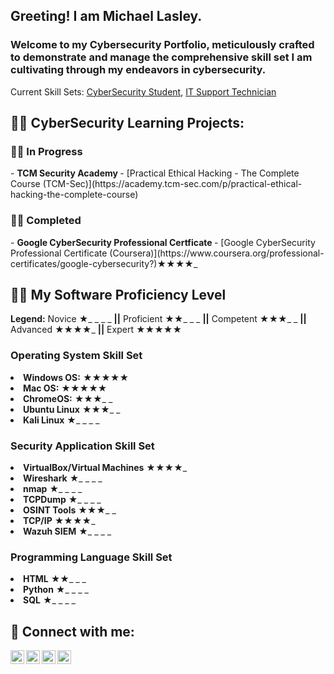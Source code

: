 <h2>Greeting!  I am Michael Lasley.</h2><h3>Welcome to my Cybersecurity Portfolio, meticulously crafted to demonstrate and manage the comprehensive skill set I am cultivating through my endeavors in cybersecurity.</h3>Current Skill Sets: <a href="https://github.com/michaeldlasley">CyberSecurity Student</a>, <a href="https://www.linkedin.com/in/mdlasley/">IT Support Technician</a> </h1>

<h2>👨‍💻 CyberSecurity Learning Projects:</h2>
<h3>👨‍💻 In Progress</h3>
- <b>TCM Security Academy </b>
  - [Practical Ethical Hacking - The Complete Course (TCM-Sec)](https://academy.tcm-sec.com/p/practical-ethical-hacking-the-complete-course)
<h3>👨‍💻 Completed</h3>
- <b>Google CyberSecurity Professional Certficate </b>
  - [Google CyberSecurity Professional Certificate (Coursera)](https://www.coursera.org/professional-certificates/google-cybersecurity?)&#9733;&#9733;&#9733;&#9733;_
<h2>👨‍💻 My Software Proficiency Level</h2>

<!DOCTYPE html>
<html lang="en">
<head>
    <meta charset="UTF-8">
    <meta name="viewport" content="width=device-width, initial-scale=1.0">
</head>
<body>
    <div class="legend">                                           
        <strong>Legend:</strong>   Novice &#9733;_ _ _ _  <b>||</b> Proficient &#9733;&#9733;_ _ _  <b>||</b> Competent &#9733;&#9733;&#9733;_ _  <b>||</b> Advanced &#9733;&#9733;&#9733;&#9733;_  <b>||</b> Expert &#9733;&#9733;&#9733;&#9733;&#9733;
    </div>
        <h3>Operating System Skill Set</h3>
              <li><strong>Windows OS:</strong> <span class="stars">&#9733;&#9733;&#9733;&#9733;&#9733;</span></li>
              <li><strong>Mac OS:</strong> <span class="stars">&#9733;&#9733;&#9733;&#9733;&#9733;</span></li>
              <li><strong>ChromeOS:</strong> <span class="stars">&#9733;&#9733;&#9733;_ _</span></li>
              <li><strong>Ubuntu Linux</strong> <span class="stars">&#9733;&#9733;&#9733;_ _</span></li>
              <li><strong>Kali Linux</strong> <span class="stars">&#9733;_ _ _ _</span></li>
        <h3>Security Application Skill Set</h3>
              <li><strong>VirtualBox/Virtual Machines</strong> <span class="stars">&#9733;&#9733;&#9733;&#9733;_</span></li>
              <li><strong>Wireshark</strong> <span class="stars">&#9733;_ _ _ _</span></li>
              <li><strong>nmap</strong> <span class="stars">&#9733;_ _ _ _</span></li>
              <li><strong>TCPDump</strong> <span class="stars">&#9733;_ _ _ _</span></li>
              <li><strong>OSINT Tools</strong> <span class="stars">&#9733;&#9733;&#9733;_ _</span></li>
              <li><strong>TCP/IP</strong> <span class="stars">&#9733;&#9733;&#9733;&#9733;_</span></li>
              <li><strong>Wazuh SIEM</strong> <span class="stars">&#9733;_ _ _ _</span></li>
        <h3>Programming Language Skill Set</h3>
              <li><strong>HTML</strong> <span class="stars">&#9733;&#9733;_ _ _</span></li>
              <li><strong>Python</strong> <span class="stars">&#9733;_ _ _ _</span></li>
              <li><strong>SQL</strong> <span class="stars">&#9733;_ _ _ _</span></li>

            
</body>
</html>

<h2> 🤳 Connect with me:</h2>

[<img align="left" alt="michaeldlasley | YouTube" width="22px" src="https://cdn.jsdelivr.net/npm/simple-icons@v3/icons/youtube.svg" />][youtube]
[<img align="left" alt="michaeldlasley | Twitter" width="22px" src="https://cdn.jsdelivr.net/npm/simple-icons@v3/icons/twitter.svg" />][twitter]
[<img align="left" alt="mdlasley | LinkedIn" width="22px" src="https://cdn.jsdelivr.net/npm/simple-icons@v3/icons/linkedin.svg" />][linkedin]
[<img align="left" alt="michaeldlasley | Instagram" width="22px" src="https://cdn.jsdelivr.net/npm/simple-icons@v3/icons/instagram.svg" />][instagram]

[twitter]: https://twitter.com/michaeldlasley
[youtube]: https://www.youtube.com/c/michaeldlasley
[instagram]: https://www.instagram.com/michaeldlasley/
[linkedin]: https://linkedin.com/in/mdlasley

<!--
**michaeldlasley/michaeldlasley** is a ✨ _special_ ✨ repository because its `README.md` (this file) appears on your GitHub profile.

Here are some ideas to get you started:

- 🔭 I’m currently working on ...
- 🌱 I’m currently learning ...
- 👯 I’m looking to collaborate on ...
- 🤔 I’m looking for help with ...
- 💬 Ask me about ...
- 📫 How to reach me: ...
- 😄 Pronouns: ...
- ⚡ Fun fact: ...
-->

